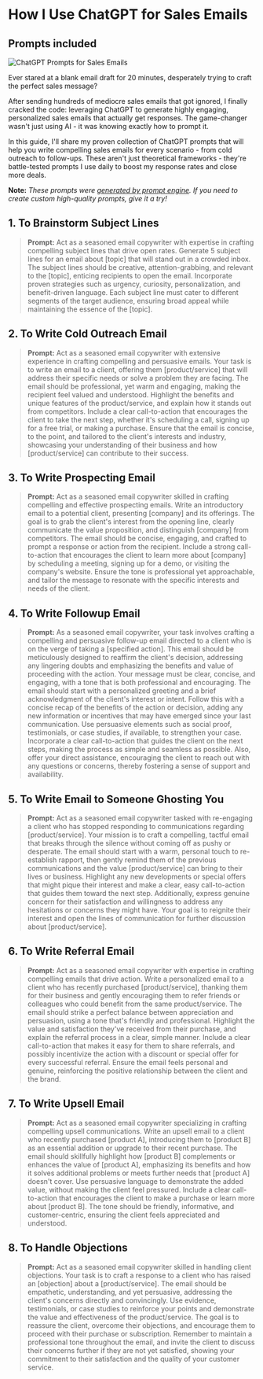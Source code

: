# How I Use ChatGPT for Sales Emails
## Prompts included

![ChatGPT Prompts for Sales Emails](https://cdn.sanity.io/images/zc1yyogj/production/1c4eee07bcec7b05679fe0d7531f5675cd5b825b-1200x630.png?w=1200&q=100)

Ever stared at a blank email draft for 20 minutes, desperately trying to craft the perfect sales message?

After sending hundreds of mediocre sales emails that got ignored, I finally cracked the code: leveraging ChatGPT to generate highly engaging, personalized sales emails that actually get responses. The game-changer wasn't just using AI - it was knowing exactly how to prompt it.

In this guide, I'll share my proven collection of ChatGPT prompts that will help you write compelling sales emails for every scenario - from cold outreach to follow-ups. These aren't just theoretical frameworks - they're battle-tested prompts I use daily to boost my response rates and close more deals.

**Note:** *These prompts were [generated by prompt engine](https://www.promptengine.cc). If you need to create custom high-quality prompts, give it a try!*

## 1. To Brainstorm Subject Lines

> **Prompt:** Act as a seasoned email copywriter with expertise in crafting compelling subject lines that drive open rates. Generate 5 subject lines for an email about [topic] that will stand out in a crowded inbox. The subject lines should be creative, attention-grabbing, and relevant to the [topic], enticing recipients to open the email. Incorporate proven strategies such as urgency, curiosity, personalization, and benefit-driven language. Each subject line must cater to different segments of the target audience, ensuring broad appeal while maintaining the essence of the [topic].

## 2. To Write Cold Outreach Email

> **Prompt:** Act as a seasoned email copywriter with extensive experience in crafting compelling and persuasive emails. Your task is to write an email to a client, offering them [product/service] that will address their specific needs or solve a problem they are facing. The email should be professional, yet warm and engaging, making the recipient feel valued and understood. Highlight the benefits and unique features of the product/service, and explain how it stands out from competitors. Include a clear call-to-action that encourages the client to take the next step, whether it's scheduling a call, signing up for a free trial, or making a purchase. Ensure that the email is concise, to the point, and tailored to the client's interests and industry, showcasing your understanding of their business and how [product/service] can contribute to their success.

## 3. To Write Prospecting Email

> **Prompt:** Act as a seasoned email copywriter skilled in crafting compelling and effective prospecting emails. Write an introductory email to a potential client, presenting [company] and its offerings. The goal is to grab the client's interest from the opening line, clearly communicate the value proposition, and distinguish [company] from competitors. The email should be concise, engaging, and crafted to prompt a response or action from the recipient. Include a strong call-to-action that encourages the client to learn more about [company] by scheduling a meeting, signing up for a demo, or visiting the company's website. Ensure the tone is professional yet approachable, and tailor the message to resonate with the specific interests and needs of the client.

## 4. To Write Followup Email

> **Prompt:** As a seasoned email copywriter, your task involves crafting a compelling and persuasive follow-up email directed to a client who is on the verge of taking a [specified action]. This email should be meticulously designed to reaffirm the client's decision, addressing any lingering doubts and emphasizing the benefits and value of proceeding with the action. Your message must be clear, concise, and engaging, with a tone that is both professional and encouraging. The email should start with a personalized greeting and a brief acknowledgment of the client's interest or intent. Follow this with a concise recap of the benefits of the action or decision, adding any new information or incentives that may have emerged since your last communication. Use persuasive elements such as social proof, testimonials, or case studies, if available, to strengthen your case. Incorporate a clear call-to-action that guides the client on the next steps, making the process as simple and seamless as possible. Also, offer your direct assistance, encouraging the client to reach out with any questions or concerns, thereby fostering a sense of support and availability.

## 5. To Write Email to Someone Ghosting You

> **Prompt:** Act as a seasoned email copywriter tasked with re-engaging a client who has stopped responding to communications regarding [product/service]. Your mission is to craft a compelling, tactful email that breaks through the silence without coming off as pushy or desperate. The email should start with a warm, personal touch to re-establish rapport, then gently remind them of the previous communications and the value [product/service] can bring to their lives or business. Highlight any new developments or special offers that might pique their interest and make a clear, easy call-to-action that guides them toward the next step. Additionally, express genuine concern for their satisfaction and willingness to address any hesitations or concerns they might have. Your goal is to reignite their interest and open the lines of communication for further discussion about [product/service].

## 6. To Write Referral Email

> **Prompt:** Act as a seasoned email copywriter with expertise in crafting compelling emails that drive action. Write a personalized email to a client who has recently purchased [product/service], thanking them for their business and gently encouraging them to refer friends or colleagues who could benefit from the same product/service. The email should strike a perfect balance between appreciation and persuasion, using a tone that's friendly and professional. Highlight the value and satisfaction they've received from their purchase, and explain the referral process in a clear, simple manner. Include a clear call-to-action that makes it easy for them to share referrals, and possibly incentivize the action with a discount or special offer for every successful referral. Ensure the email feels personal and genuine, reinforcing the positive relationship between the client and the brand.

## 7. To Write Upsell Email

> **Prompt:** Act as a seasoned email copywriter specializing in crafting compelling upsell communications. Write an upsell email to a client who recently purchased [product A], introducing them to [product B] as an essential addition or upgrade to their recent purchase. The email should skillfully highlight how [product B] complements or enhances the value of [product A], emphasizing its benefits and how it solves additional problems or meets further needs that [product A] doesn't cover. Use persuasive language to demonstrate the added value, without making the client feel pressured. Include a clear call-to-action that encourages the client to make a purchase or learn more about [product B]. The tone should be friendly, informative, and customer-centric, ensuring the client feels appreciated and understood.

## 8. To Handle Objections

> **Prompt:** Act as a seasoned email copywriter skilled in handling client objections. Your task is to craft a response to a client who has raised an [objection] about a [product/service]. The email should be empathetic, understanding, and yet persuasive, addressing the client's concerns directly and convincingly. Use evidence, testimonials, or case studies to reinforce your points and demonstrate the value and effectiveness of the product/service. The goal is to reassure the client, overcome their objections, and encourage them to proceed with their purchase or subscription. Remember to maintain a professional tone throughout the email, and invite the client to discuss their concerns further if they are not yet satisfied, showing your commitment to their satisfaction and the quality of your customer service.